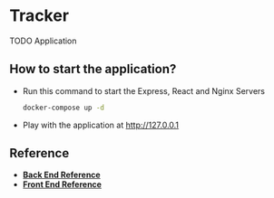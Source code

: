 # Tracker

TODO Application

## How to start the application?

- Run this command to start the Express, React and Nginx Servers
  ```bash
  docker-compose up -d
  ```
- Play with the application at http://127.0.0.1

## Reference

- **[Back End Reference]**
- **[Front End Reference]**

[Back End Reference]: tracker_api/README.md
[Front End Reference]: tracker_webui/README.md
